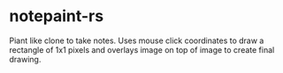 # notepaint-rs
Piant like clone to take notes. Uses mouse click coordinates to draw a rectangle of 1x1 pixels and overlays image on top of image to create final drawing.
